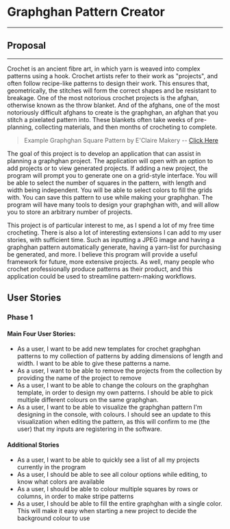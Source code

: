 # Graphghan Pattern Creator
***

## Proposal
***

Crochet is an ancient fibre art, in which yarn is weaved into complex patterns using a hook. 
Crochet artists refer to their work as "projects", and often follow recipe-like patterns to design their work. 
This ensures that, geometrically, the stitches will form the correct shapes and be resistant to breakage. 
One of the most notorious crochet projects is the afghan, otherwise known as the throw blanket.
And of the afghans, one of the most notoriously difficult afghans to create is the graphghan, an afghan that you stitch
a pixelated pattern into. These blankets often take weeks of pre-planning, collecting materials, and then months
of crocheting to complete.

> Example Graphghan Square Pattern by E'Claire Makery --
> [Click Here](https://eclairemakery.com/wp-content/uploads/2021/09/Watermarked-Fall-Leaf-Right-Leaf-Graph.pdf)

The goal of this project is to develop an application that can assist in planning a graphghan project.
The application will open with an option to add projects or to view generated projects. 
If adding a new project, the program will prompt you to generate one on a grid-style interface. You will be able
to select the number of squares in the pattern, with length and width being independent. 
You will be able to select colors to fill the grids with. You can save this pattern to use while making your graphghan.
The program will have many tools to design your graphghan with, and will allow you to store an arbitrary
number of projects.


This project is of particular interest to me, as I spend a lot of my free time crocheting.
There is also a lot of interesting extensions I can add to my user stories, with sufficient time. Such as inputting
a JPEG image and having a graphghan pattern automatically generate, having a yarn-list for purchasing be generated,
and more. I believe this program will provide a useful
framework for future, more extensive projects. As well, many people who crochet professionally 
produce patterns as their product, and this application could be used to streamline pattern-making workflows. 

## User Stories
### Phase 1

#### Main Four User Stories:
* As a user, I want to be add new templates for crochet graphghan patterns to my collection of patterns by adding 
dimensions of length and width. I want to be able to give these patterns a name. 
* As a user, I want to be able to remove the projects from the collection by providing the name of the project to remove
* As a user, I want to be able to change the colours on the graphghan template, in order to design my own patterns. 
I should be able to pick multiple different colours on the same graphghan.
* As a user, I want to be able to visualize the graphghan pattern I'm designing in the console, with colours. I should
see an update to this visualization when editing the pattern, as this will confirm to me (the user) that 
my inputs are registering in the software. 

#### Additional Stories
* As a user, I want to be able to quickly see a list of all my projects currently in the program
* As a user, I should be able to see all colour options while editing, to know what colors are available
* As a user, I should be able to colour multiple squares by rows or columns, in order to make stripe patterns
* As a user, I should be able to fill the entire graphghan with a single color. This will make it easy 
when starting a new project to decide the background colour to use 




